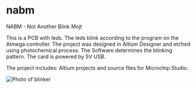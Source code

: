 # nabm
NABM - Not Another Blink Mojt

This is a PCB with leds. The leds blink according to the program on the Atmega controller. The project was designed in Altium Designer and etched using photochemical process. The Software determines the blinking pattern. The card is powered by 5V USB.

The project includes: Altium projects and source files for Microchip Studio.

![Photo of blinker](Images/blink1.jpg)

